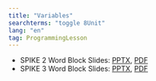 ```yaml
---
title: "Variables"
searchterms: "toggle 8Unit"
lang: "en"
tag: ProgrammingLesson
---
```

 <ul>
 <li class="ng-binding">SPIKE 2 Word Block Slides:
 <a href="ProgrammingLessons/Variables.pptx">PPTX</a>,
 <a href="ProgrammingLessons/Variables.pdf">PDF</a>
 </li>
 <li class="ng-binding">SPIKE 3 Word Block Slides:
 <a href="ProgrammingLessons/SP3Variables.pptx">PPTX</a>,
 <a href="ProgrammingLessons/SP3Variables.pdf">PDF</a>
 </li>
 </ul>
